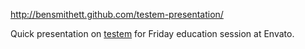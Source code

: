 http://bensmithett.github.com/testem-presentation/

Quick presentation on [testem](https://github.com/airportyh/testem) for Friday education session at Envato.
